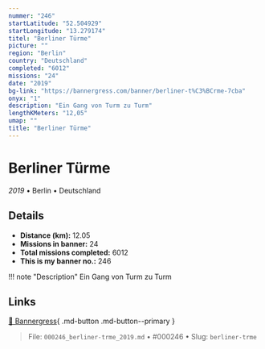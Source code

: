 ```yaml
---
nummer: "246"
startLatitude: "52.504929"
startLongitude: "13.279174"
titel: "Berliner Türme"
picture: ""
region: "Berlin"
country: "Deutschland"
completed: "6012"
missions: "24"
date: "2019"
bg-link: "https://bannergress.com/banner/berliner-t%C3%BCrme-7cba"
onyx: "1"
description: "Ein Gang von Turm zu Turm"
lengthKMeters: "12,05"
umap: ""
title: "Berliner Türme"
---
```

# Berliner Türme

*2019* • Berlin • Deutschland



## Details
- **Distance (km):** 12.05
- **Missions in banner:** 24
- **Total missions completed:** 6012
- **This is my banner no.:** 246


!!! note "Description"
    Ein Gang von Turm zu Turm



## Links
[🔗 Bannergress](https://bannergress.com/banner/berliner-t%C3%BCrme-7cba){ .md-button .md-button--primary }



> File: `000246_berliner-trme_2019.md` • #000246 • Slug: `berliner-trme`
